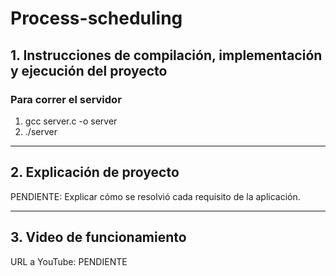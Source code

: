 # Process-scheduling

## 1. Instrucciones de compilación, implementación y ejecución del proyecto

### Para correr el servidor
1. gcc server.c -o server
2. ./server

---

## 2. Explicación de proyecto

PENDIENTE: Explicar cómo se resolvió cada requisito de la aplicación.

---

## 3. Video de funcionamiento

URL a YouTube: PENDIENTE
